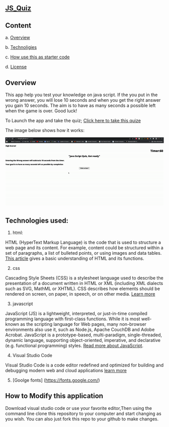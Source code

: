 
## [JS_Quiz](https://shangfii.github.io/JS_Quiz/)

## Content 

a. [Overview](https://github.com/shangfii/JS_Quiz#overview)

b. [Technoligies](https://github.com/shangfii/JS_Quiz#technologies-used)

c. [How use this as starter code](https://github.com/shangfii/JS_Quiz#how-to-modify-this-application)


d. [License](https://github.com/shangfii/JS_Quiz/blob/main/LICENSE)

## Overview

This app help you test your knowledge on java script. If the you put in the wrong answer, you will lose 10 seconds and when you get the right answer
you gain 10 seconds. The aim is to have as many seconds a possible left when the game is over. Good luck!

To Launch the app and take the quiz; [Click here to take this quize](https://shangfii.github.io/JS_Quiz/) 


The image below shows how it works:

![UseCase of Quiz App](https://github.com/shangfii/JS_Quiz/blob/main/ezgif.com-gif-maker.gif)


## Technologies used:

1. html: 


HTML (HyperText Markup Language) is the code that is used to structure a web page and its content. For example, content could be structured within a set of paragraphs, a list of bulleted points, or using images and data tables. [This article](https://developer.mozilla.org/en-US/docs/Learn/Getting_started_with_the_web/HTML_basics) gives a basic understanding of HTML and its functions.
 
2. css

Cascading Style Sheets (CSS) is a stylesheet language used to describe the presentation of a document written in HTML or XML (including XML dialects such as SVG, MathML or XHTML). CSS describes how elements should be rendered on screen, on paper, in speech, or on other media. [Learn more](https://developer.mozilla.org/en-US/docs/Learn/Getting_started_with_the_web/HTML_basics)

3. javascript

JavaScript (JS) is a lightweight, interpreted, or just-in-time compiled programming language with first-class functions. While it is most well-known as the scripting language for Web pages, many non-browser environments also use it, such as Node.js, Apache CouchDB and Adobe Acrobat. JavaScript is a prototype-based, multi-paradigm, single-threaded, dynamic language, supporting object-oriented, imperative, and declarative (e.g. functional programming) styles. [Read more about JavaScript](https://developer.mozilla.org/en-US/docs/Web/JavaScript).

4. Visual Studio Code


Visual Studio Code is a code editor redefined and optimized for building and debugging modern web and cloud applications
[learn more](https://code.visualstudio.com/)

5. [Goolge fonts] (https://fonts.google.com/)

## How to Modify this application

Download visual studio code or use your favorite editor,Then using the command line clone this repository to your computer and start changing as you wish.
You can also just fork this repo to your github to make changes.

